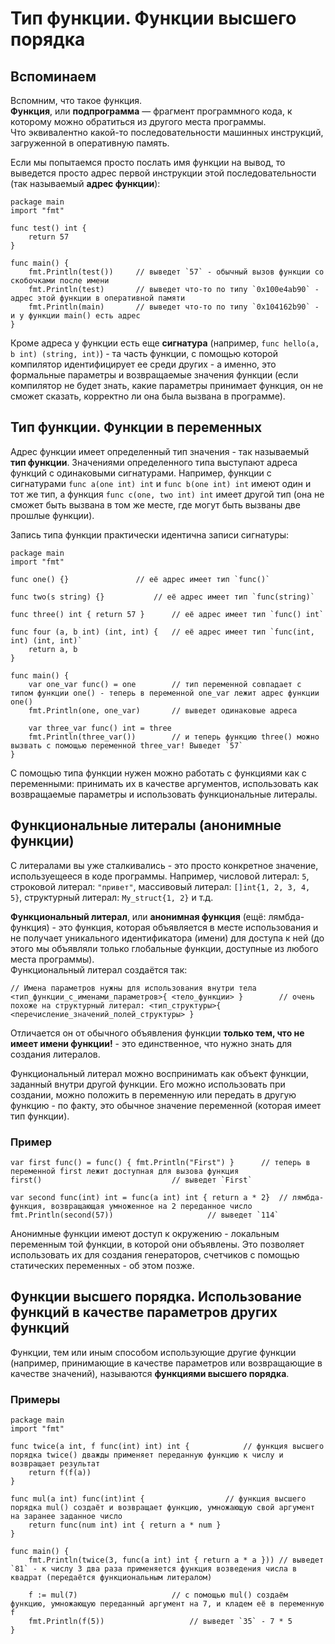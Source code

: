 # Тип функции. Функции высшего порядка
## Вспоминаем
Вспомним, что такое функция.<br>
**Функция**, или **подпрограмма** — фрагмент программного кода, к которому можно обратиться из другого места программы.<br>
Что эквивалентно какой-то последовательности машинных инструкций, загруженной в оперативную память.

Если мы попытаемся просто послать имя функции на вывод, то выведется просто адрес первой инструкции этой последовательности (так называемый **адрес функции**):
```golang
package main
import "fmt"

func test() int {
	return 57
}

func main() {
	fmt.Println(test())		// выведет `57` - обычный вызов функции со скобочками после имени
	fmt.Println(test)		// выведет что-то по типу `0x100e4ab90` - адрес этой функции в оперативной памяти
	fmt.Println(main)		// выведет что-то по типу `0x104162b90` - и у функции main() есть адрес
}
```
Кроме адреса у функции есть еще **сигнатура** (например, `func hello(a, b int) (string, int)`) - та часть функции, с помощью которой компилятор идентифицирует ее среди других - а именно, это формальные параметры и возвращаемые значения функции (если компилятор не будет знать, какие параметры принимает функция, он не сможет сказать, корректно ли она была вызвана в программе).

## Тип функции. Функции в переменных
Адрес функции имеет определенный тип значения - так называемый **тип функции**. Значениями определенного типа выступают адреса функций с одинаковыми сигнатурами. Например, функции с сигнатурами `func a(one int) int` и `func b(one int) int` имеют один и тот же тип, а функция `func c(one, two int) int` имеет другой тип (она не сможет быть вызвана в том же месте, где могут быть вызваны две прошлые функции).

Запись типа функции практически идентична записи сигнатуры:
```golang
package main
import "fmt"

func one() {}				// её адрес имеет тип `func()`

func two(s string) {}			// её адрес имеет тип `func(string)`

func three() int { return 57 }		// её адрес имеет тип `func() int`

func four (a, b int) (int, int) {	// её адрес имеет тип `func(int, int) (int, int)`
	return a, b
}

func main() {
	var one_var func() = one		// тип переменной совпадает с типом функции one() - теперь в переменной one_var лежит адрес функции one()
	fmt.Println(one, one_var)		// выведет одинаковые адреса

	var three_var func() int = three
	fmt.Println(three_var())		// и теперь функцию three() можно вызвать с помощью переменной three_var! Выведет `57`
}
```
С помощью типа функции нужен можно работать с функциями как с переменными: принимать их в качестве аргументов, использовать как возвращаемые параметры и использовать функциональные литералы.

## Функциональные литералы (анонимные функции)
С литералами вы уже сталкивались - это просто конкретное значение, используещееся в коде программы. Например, числовой литерал: `5`, строковой литерал: `"привет"`, массивовый литерал: `[]int{1, 2, 3, 4, 5}`, структурный литерал: `My_struct{1, 2}` и т.д.

**Функциональный литерал**, или **анонимная функция** (ещё: лямбда-функция) - это функция, которая объявляется в месте использования и не получает уникального идентификатора (имени) для доступа к ней (до этого мы объявляли только глобальные функции, доступные из любого места программы).<br>
Функциональный литерал создаётся так:
```
// Имена параметров нужны для использования внутри тела
<тип_функции_с_именами_параметров>{ <тело_функции> }		// очень похоже на структурный литерал: <тип_структуры>{ <перечисление_значений_полей_структуры> }	
```
Отличается он от обычного объявления функции **только тем, что не имеет имени функции!** - это единственное, что нужно знать для создания литералов.

Функциональный литерал можно воспринимать как объект функции, заданный внутри другой функции. Его можно использовать при создании, можно положить в переменную или передать в другую функцию - по факту, это обычное значение переменной (которая имеет тип функции).

### Пример
```golang
var first func() = func() { fmt.Println("First") }		// теперь в переменной first лежит доступная для вызова функция
first()								// выведет `First`

var second func(int) int = func(a int) int { return a * 2} 	// лямбда-функция, возвращающая умноженное на 2 переданное число
fmt.Println(second(57))						// выведет `114`
```
Анонимные функции имеют доступ к окружению - локальным переменным той функции, в которой они объявлены. Это позволяет использовать их для создания генераторов, счетчиков с помощью статических переменных - об этом позже.

## Функции высшего порядка. Использование функций в качестве параметров других функций
Функции, тем или иным способом использующие другие функции (например, принимающие в качестве параметров или возвращающие в качестве значений), называются **функциями высшего порядка**.

### Примеры
```golang
package main
import "fmt"

func twice(a int, f func(int) int) int {			// функция высшего порядка twice() дважды применяет переданную функцию к числу и возвращает результат
	return f(f(a))
}

func mul(a int) func(int)int {					// функция высшего порядка mul() создаёт и возвращает функцию, умножающую свой аргумент на заранее заданное число
	return func(num int) int { return a * num }
}

func main() {
	fmt.Println(twice(3, func(a int) int { return a * a }))	// выведет `81` - к числу 3 два раза применяется функция возведения числа в квадрат (передаётся функциональным литералом)

	f := mul(7)						// с помощью mul() создаём функцию, умножающую переданный аргумент на 7, и кладем её в переменную f
	fmt.Println(f(5))					// выведет `35` - 7 * 5
}
```


